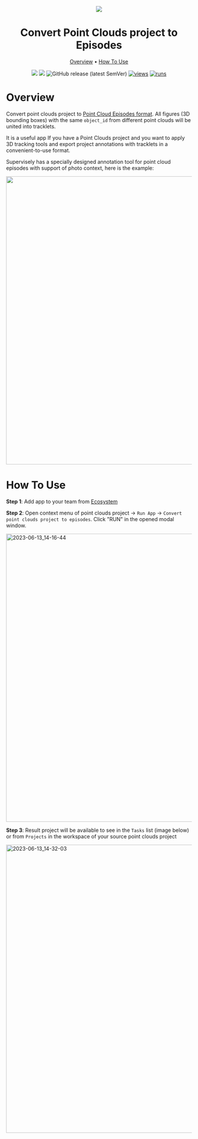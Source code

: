 <div align="center" markdown>
<img src="https://user-images.githubusercontent.com/106374579/183427800-8d0cd4c1-0aef-4e9e-8d81-7c27b8d3a019.png"/>

# Convert Point Clouds project to Episodes

<p align="center">
  <a href="#Overview">Overview</a> •
  <a href="#How-To-Use">How To Use</a>
</p>


[![](https://img.shields.io/badge/supervisely-ecosystem-brightgreen)](https://ecosystem.supervise.ly/apps/supervisely-ecosystem/convert_ptc_to_ptc_episodes)
[![](https://img.shields.io/badge/slack-chat-green.svg?logo=slack)](https://supervise.ly/slack)
![GitHub release (latest SemVer)](https://img.shields.io/github/v/release/supervisely-ecosystem/convert_ptc_to_ptc_episodes)
[![views](https://app.supervise.ly/img/badges/views/supervisely-ecosystem/convert_ptc_to_ptc_episodes.png)](https://supervise.ly)
[![runs](https://app.supervise.ly/img/badges/runs/supervisely-ecosystem/convert_ptc_to_ptc_episodes.png)](https://supervise.ly)

</div>

# Overview

Convert point clouds project to [Point Cloud Episodes format](https://docs.supervise.ly/data-organization/00_ann_format_navi/07_supervisely_format_pointcloud_episode). All figures (3D bounding boxes) with the same `object_id` from different point clouds will be united into tracklets.

It is a useful app If you have a Point Clouds project and you want to apply 3D tracking tools and export project annotations with tracklets in a convenient-to-use format.

Supervisely has a specially designed annotation tool for point cloud episodes with support of photo context, here is the example:

   <img width="782" src="https://github.com/supervisely-ecosystem/convert_ptc_to_ptc_episodes/releases/download/v0.0.1/episode-o.gif"/>

# How To Use
**Step 1**: Add app to your team from [Ecosystem](https://ecosystem.supervise.ly/apps/convert_ptc_to_ptc_episodes)

**Step 2**: Open context menu of point clouds project -> `Run App` -> `Convert point clouds project to episodes`. Click "RUN" in the opened modal window.

   <img width="782" alt="2023-06-13_14-16-44" src="https://github.com/supervisely-ecosystem/convert_ptc_to_ptc_episodes/assets/57998637/a5afa061-2778-4d76-abb5-44b37db32ce0">

**Step 3**: Result project will be available to see in the `Tasks` list (image below) or from `Projects` in the workspace of your source point clouds project

   <img width="782" alt="2023-06-13_14-32-03" src="https://github.com/supervisely-ecosystem/convert_ptc_to_ptc_episodes/assets/57998637/2c6b37b8-37cf-438f-9c4b-52f2079e56de">

